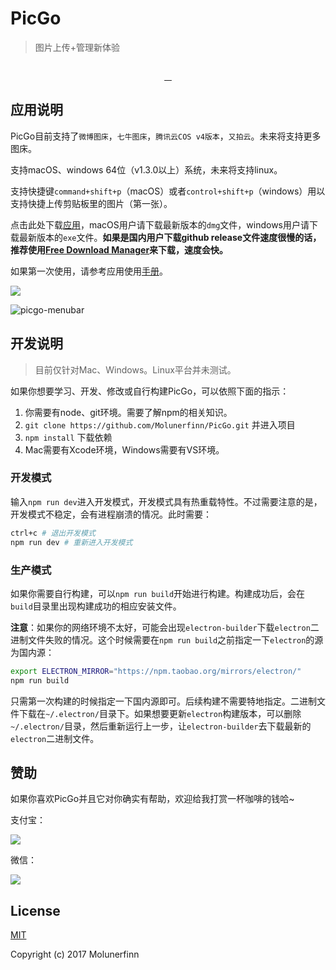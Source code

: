 # PicGo 

> 图片上传+管理新体验 

<p align="center">
  <img src="https://user-images.githubusercontent.com/12621342/33876119-85a5148e-df5f-11e7-8843-46224e595d52.png" alt="">
</p>
<p align="center">
  <a href="https://github.com/feross/standard">
    <img src="https://img.shields.io/badge/code%20style-standard-green.svg?style=flat-square" alt="">
  </a>
  <a href="https://travis-ci.org/Molunerfinn/PicGo/builds">
    <img src="https://img.shields.io/travis/Molunerfinn/PicGo.svg?style=flat-square" alt="">
  </a>
  <a href="https://github.com/Molunerfinn/PicGo/releases">
    <img src="https://img.shields.io/github/downloads/Molunerfinn/PicGo/total.svg?style=flat-square" alt="">
  </a>
  <a href="https://github.com/Molunerfinn/PicGo/releases/latest">
    <img src="https://img.shields.io/github/release/Molunerfinn/PicGo.svg?style=flat-square" alt="">
  </a>
</p>

## 应用说明

PicGo目前支持了`微博图床`，`七牛图床`，`腾讯云COS v4版本`，`又拍云`。未来将支持更多图床。

支持macOS、windows 64位（v1.3.0以上）系统，未来将支持linux。

支持快捷键`command+shift+p`（macOS）或者`control+shift+p`（windows）用以支持快捷上传剪贴板里的图片（第一张）。

点击此处下载[应用](https://github.com/Molunerfinn/PicGo/releases)，macOS用户请下载最新版本的`dmg`文件，windows用户请下载最新版本的`exe`文件。**如果是国内用户下载github release文件速度很慢的话，推荐使用[Free Download Manager](http://www.freedownloadmanager.org/download.htm)来下载，速度会快。**

如果第一次使用，请参考应用使用[手册](https://github.com/Molunerfinn/PicGo/wiki)。

![](https://user-images.githubusercontent.com/12621342/34242857-d177930a-e658-11e7-9688-7405851dd5e5.gif)

![picgo-menubar](https://user-images.githubusercontent.com/12621342/34242310-b5056510-e655-11e7-8568-60ffd4f71910.gif)

## 开发说明

> 目前仅针对Mac、Windows。Linux平台并未测试。

如果你想要学习、开发、修改或自行构建PicGo，可以依照下面的指示：

1. 你需要有node、git环境。需要了解npm的相关知识。
2. `git clone https://github.com/Molunerfinn/PicGo.git` 并进入项目
3. `npm install` 下载依赖
4. Mac需要有Xcode环境，Windows需要有VS环境。

### 开发模式

输入`npm run dev`进入开发模式，开发模式具有热重载特性。不过需要注意的是，开发模式不稳定，会有进程崩溃的情况。此时需要：

```bash
ctrl+c # 退出开发模式
npm run dev # 重新进入开发模式
```

### 生产模式

如果你需要自行构建，可以`npm run build`开始进行构建。构建成功后，会在`build`目录里出现构建成功的相应安装文件。

**注意**：如果你的网络环境不太好，可能会出现`electron-builder`下载`electron`二进制文件失败的情况。这个时候需要在`npm run build`之前指定一下`electron`的源为国内源：

```bash
export ELECTRON_MIRROR="https://npm.taobao.org/mirrors/electron/"
npm run build
```

只需第一次构建的时候指定一下国内源即可。后续构建不需要特地指定。二进制文件下载在`~/.electron/`目录下。如果想要更新`electron`构建版本，可以删除`~/.electron/`目录，然后重新运行上一步，让`electron-builder`去下载最新的`electron`二进制文件。

## 赞助

如果你喜欢PicGo并且它对你确实有帮助，欢迎给我打赏一杯咖啡的钱哈~

支付宝：

![](https://user-images.githubusercontent.com/12621342/34188165-e7cdf372-e56f-11e7-8732-1338c88b9bb7.jpg)

微信：

![](https://user-images.githubusercontent.com/12621342/34188201-212cda84-e570-11e7-9b7a-abb298699d85.jpg)

## License

[MIT](http://opensource.org/licenses/MIT)

Copyright (c) 2017 Molunerfinn

